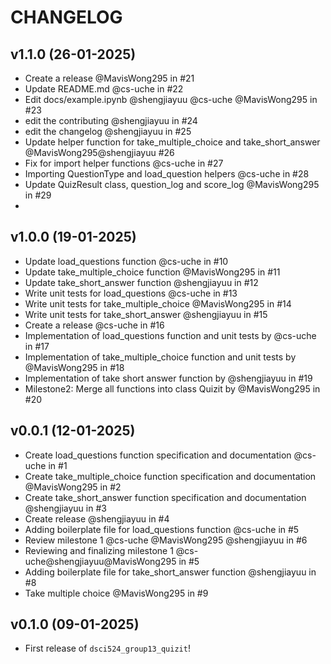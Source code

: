 # CHANGELOG

## v1.1.0 (26-01-2025)
- Create a release @MavisWong295 in #21
- Update README.md @cs-uche in #22
- Edit docs/example.ipynb @shengjiayuu @cs-uche @MavisWong295 in #23
- edit the contributing @shengjiayuu in #24
- edit the changelog @shengjiayuu in #25
- Update helper function for take_multiple_choice and take_short_answer @MavisWong295@shengjiayuu #26
- Fix for import helper functions @cs-uche in #27
- Importing QuestionType and load_question helpers @cs-uche in #28
- Update QuizResult class, question_log and score_log @MavisWong295 in #29
- 

## v1.0.0 (19-01-2025)
- Update load_questions function @cs-uche in #10
- Update take_multiple_choice function @MavisWong295 in #11
- Update take_short_answer function @shengjiayuu in #12
- Write unit tests for load_questions @cs-uche in #13
- Write unit tests for take_multiple_choice @MavisWong295 in #14
- Write unit tests for take_short_answer @shengjiayuu in #15
- Create a release @cs-uche in #16
- Implementation of load_questions function and unit tests by @cs-uche in #17
- Implementation of take_multiple_choice function and unit tests by @MavisWong295 in #18
- Implementation of take short answer function by @shengjiayuu in #19
- Milestone2: Merge all functions into class Quizit by @MavisWong295 in #20

## v0.0.1 (12-01-2025)
- Create load_questions function specification and documentation @cs-uche in #1
- Create take_multiple_choice function specification and documentation @MavisWong295 in #2
- Create take_short_answer function specification and documentation @shengjiayuu in #3
- Create release @shengjiayuu in #4
- Adding boilerplate file for load_questions function @cs-uche in #5
- Review milestone 1 @cs-uche @MavisWong295 @shengjiayuu in #6
- Reviewing and finalizing milestone 1 @cs-uche@shengjiayuu@MavisWong295 in #5
- Adding boilerplate file for take_short_answer function @shengjiayuu in #8
- Take multiple choice @MavisWong295 in #9

## v0.1.0 (09-01-2025)
- First release of `dsci524_group13_quizit`!